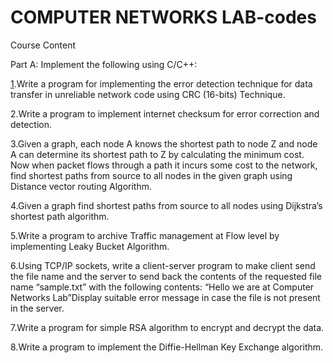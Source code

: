 # COMPUTER NETWORKS LAB-codes
Course Content

Part A: Implement the following using C/C++:

[1](https://github.com/nishJay/CN-codes/blob/main/CRC-16.c).Write a program for implementing the error detection technique for data transfer in unreliable network code using CRC (16-bits) Technique.

2.Write a program to implement internet checksum for error correction and detection.

3.Given a graph, each node A knows the shortest path to node Z and node A can determine its shortest path to Z by calculating the minimum cost. Now when packet flows through a path it incurs some cost to the network, find shortest paths from source to all nodes in the given graph using Distance vector routing Algorithm.

4.Given a graph find shortest paths from source to all nodes using Dijkstra’s shortest path algorithm.

5.Write a program to archive Traffic management at Flow level by implementing Leaky Bucket Algorithm.

6.Using TCP/IP sockets, write a client-server program to make client send the file name and the server to send back the contents of the requested file name “sample.txt” with the following contents: “Hello we are at Computer Networks Lab”Display suitable error message in case the file is not present in the server.

7.Write a program for simple RSA algorithm to encrypt and decrypt the data.

8.Write a program to implement the Diffie-Hellman Key Exchange algorithm.
